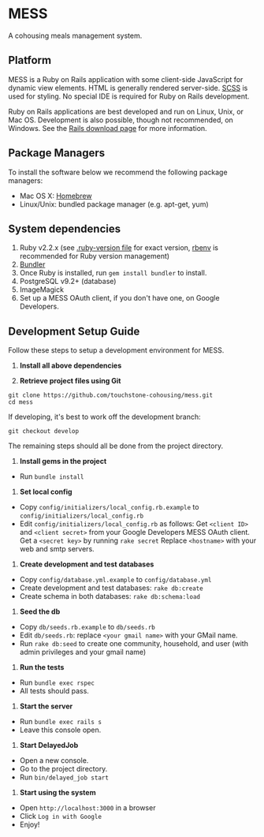 # MESS
A cohousing meals management system.

## Platform
MESS is a Ruby on Rails application with some client-side JavaScript for dynamic view elements. HTML is generally rendered server-side. [SCSS](http://sass-lang.com/) is used for styling. No special IDE is required for Ruby on Rails development.

Ruby on Rails applications are best developed and run on Linux, Unix, or Mac OS. Development is also possible, though not recommended, on Windows. See the [Rails download page](http://rubyonrails.org/download/) for more information.

## Package Managers

To install the software below we recommend the following package managers:

- Mac OS X: [Homebrew](http://brew.sh/)
- Linux/Unix: bundled package manager (e.g. apt-get, yum)

## System dependencies
1. Ruby v2.2.x (see [.ruby-version file](.ruby-version) for exact version, [rbenv](https://github.com/sstephenson/rbenv) is recommended for Ruby version management)
1. [Bundler](http://bundler.io/)
  1. Once Ruby is installed, run `gem install bundler` to install.
1. PostgreSQL v9.2+ (database)
1. ImageMagick
1. Set up a MESS OAuth client, if you don't have one, on Google Developers.

## Development Setup Guide
Follow these steps to setup a development environment for MESS.

1. **Install all above dependencies**

1. **Retrieve project files using Git**
  ```
  git clone https://github.com/touchstone-cohousing/mess.git
  cd mess
  ```

  If developing, it's best to work off the development branch:
  ```
  git checkout develop
  ```

  The remaining steps should all be done from the project directory. 

1. **Install gems in the project**
  - Run `bundle install`

1. **Set local config**
  - Copy `config/initializers/local_config.rb.example` to `config/initializers/local_config.rb`
  - Edit `config/initializers/local_config.rb` as follows:
      Get `<client ID>` and `<client secret>` from your Google Developers MESS OAuth client.
      Get a `<secret key>` by running `rake secret`
      Replace `<hostname>` with your web and smtp servers. 

1. **Create development and test databases**
  - Copy `config/database.yml.example` to `config/database.yml`
  - Create development and test databases: `rake db:create`
  - Create schema in both databases: `rake db:schema:load`

1. **Seed the db** 
  - Copy `db/seeds.rb.example` to `db/seeds.rb`
  - Edit `db/seeds.rb`: replace `<your gmail name>` with your GMail name.
  - Run `rake db:seed` to create one community, household, and user (with admin privileges and your gmail name)

1. **Run the tests**
  - Run `bundle exec rspec`
  - All tests should pass.

1. **Start the server**
  - Run `bundle exec rails s`
  - Leave this console open.

1. **Start DelayedJob**
  - Open a new console.
  - Go to the project directory.
  - Run `bin/delayed_job start`

1. **Start using the system**
  - Open `http://localhost:3000` in a browser
  - Click `Log in with Google`
  - Enjoy!
